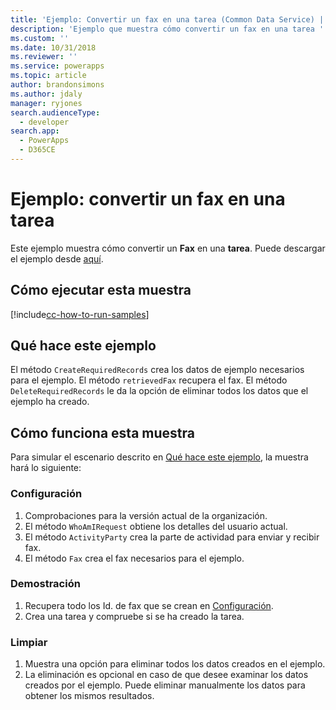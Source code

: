 ```yaml
---
title: 'Ejemplo: Convertir un fax en una tarea (Common Data Service) | Microsoft Docs'
description: 'Ejemplo que muestra cómo convertir un fax en una tarea '
ms.custom: ''
ms.date: 10/31/2018
ms.reviewer: ''
ms.service: powerapps
ms.topic: article
author: brandonsimons
ms.author: jdaly
manager: ryjones
search.audienceType:
  - developer
search.app:
  - PowerApps
  - D365CE
---
```

# <a name="sample-convert-a-fax-to-a-task"></a>Ejemplo: convertir un fax en una tarea

<!-- https://docs.microsoft.com/dynamics365/customer-engagement/developer/sample-convert-fax-task -->


Este ejemplo muestra cómo convertir un **Fax** en una **tarea**. Puede descargar el ejemplo desde [aquí](https://github.com/Microsoft/PowerApps-Samples/tree/master/cds/orgsvc/C%23/ConvertFaxToTask).

## <a name="how-to-run-this-sample"></a>Cómo ejecutar esta muestra

[!include[cc-how-to-run-samples](../../includes/cc-how-to-run-samples.md)]


## <a name="what-this-sample-does"></a>Qué hace este ejemplo

El método `CreateRequiredRecords` crea los datos de ejemplo necesarios para el ejemplo. El método `retrievedFax` recupera el fax. El método `DeleteRequiredRecords` le da la opción de eliminar todos los datos que el ejemplo ha creado.

## <a name="how-this-sample-works"></a>Cómo funciona esta muestra

Para simular el escenario descrito en [Qué hace este ejemplo](#what-this-sample-does), la muestra hará lo siguiente:

### <a name="setup"></a>Configuración

1. Comprobaciones para la versión actual de la organización.
1. El método `WhoAmIRequest` obtiene los detalles del usuario actual.
1. El método `ActivityParty` crea la parte de actividad para enviar y recibir fax.
1. El método `Fax` crea el fax necesarios para el ejemplo.


### <a name="demonstrate"></a>Demostración

1. Recupera todo los Id. de fax que se crean en [Configuración](#setup).
2. Crea una tarea y compruebe si se ha creado la tarea. 

### <a name="clean-up"></a>Limpiar

1. Muestra una opción para eliminar todos los datos creados en el ejemplo.
2. La eliminación es opcional en caso de que desee examinar los datos creados por el ejemplo. Puede eliminar manualmente los datos para obtener los mismos resultados.
